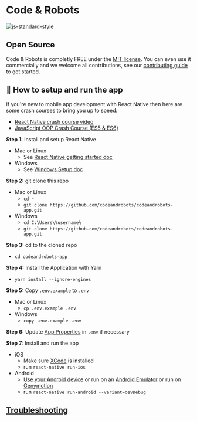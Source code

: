 # Code & Robots
[![js-standard-style](https://img.shields.io/badge/code%20style-standard-brightgreen.svg?style=flat)](http://standardjs.com/)

## Open Source

Code & Robots is completly FREE under the [MIT license](https://github.com/codeandrobots/codeandrobots/blob/master/LICENSE). You can even use it commercially and we welcome all contributions, see our [contributing guide](CONTRIBUTING.md) to get started.

## :rocket: How to setup and run the app

If you're new to mobile app development with React Native then here are some crash courses to bring you up to speed:
  * [React Native crash course video](https://www.youtube.com/watch?v=mkualZPRZCs)
  * [JavaScript OOP Crash Course (ES5 & ES6)](https://www.youtube.com/watch?v=vDJpGenyHaA)

**Step 1:** Install and setup React Native
  * Mac or Linux
    * See [React Native getting started doc](https://facebook.github.io/react-native/docs/getting-started)
  * Windows
    * See [Windows Setup doc](https://github.com/codeandrobots/codeandrobots-app/blob/master/SETUP_WINDOWS.md)

**Step 2:** git clone this repo
  * Mac or Linux
    * ```cd ~```
    * ```git clone https://github.com/codeandrobots/codeandrobots-app.git```
  * Windows
    * ```cd C:\Users\%username%```
    * ```git clone https://github.com/codeandrobots/codeandrobots-app.git```

**Step 3:** cd to the cloned repo
  * ```cd codeandrobots-app```

**Step 4:** Install the Application with Yarn
  * ```yarn install --ignore-engines```

**Step 5:** Copy `.env.example` to `.env`
  * Mac or Linux
    * ```cp .env.example .env```
  * Windows
    * ```copy .env.example .env```

**Step 6:** Update [App Properties](#app-properties) in ```.env``` if necessary

**Step 7:** Install and run the app
  * iOS
    * Make sure [XCode](https://developer.apple.com/xcode/) is installed
    * run `react-native run-ios`
  * Android
    * [Use your Android device](https://facebook.github.io/react-native/docs/running-on-device) or run on an [Android Emulator](https://medium.com/@Charles_Stover/create-a-react-native-app-on-an-android-emulator-1c0d94f288ae) or run on [Genymotion](https://www.genymotion.com)
    * run `react-native run-android --variant=devDebug`

## [Troubleshooting](TROUBLESHOOTING.md)
